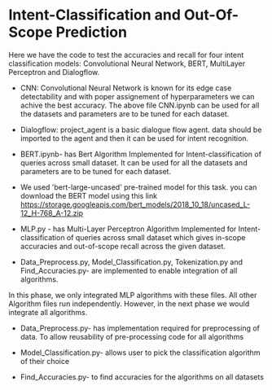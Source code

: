 # Intent-Classification and Out-Of-Scope Prediction

Here we have the code to test the accuracies and recall for four intent classification models: Convolutional Neural Network, BERT, MultiLayer Perceptron and Dialogflow.


* CNN: Convolutional Neural Network is known for its edge case detectability and with poper assignement of hyperparameters we can achive the best accuracy. The above file CNN.ipynb can be used for all the datasets and parameters are to be tuned for each dataset.

* Dialogflow: project_agent is a basic dialogue flow agent. data should be imported to the agent and then it can be used for intent recognition.

* BERT.ipynb- has Bert Algorithm Implemented for Intent-classification of queries across small dataset. It can be used for all the datasets and parameters are to be tuned for each dataset. 

* We used 'bert-large-uncased' pre-trained model for this task. you can download the BERT model using this link https://storage.googleapis.com/bert_models/2018_10_18/uncased_L-12_H-768_A-12.zip
 
* MLP.py - has Multi-Layer Perceptron Algorithm Implemented for Intent-classification of queries across small dataset which gives in-scope accuracies and out-of-scope recall across the given dataset. 

* Data_Preprocess.py, Model_Classification.py, Tokenization.py and Find_Accuracies.py- are implemented to enable integration of all algorithms. 

In this phase, we only integrated MLP algorithms with these files. All other Algorithm files run independently. 
However, in the next phase we would integrate all algorithms. 

* Data_Preprocess.py- has implementation required for preprocessing of data. To allow reusability of pre-processing code for all algorithms
* Model_Classification.py- allows user to pick the classification algorithm of their choice

* Find_Accuracies.py- to find accuracies for the algorithms on all datasets
